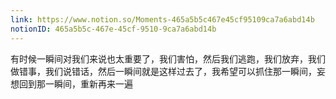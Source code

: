 ```yaml
---
link: https://www.notion.so/Moments-465a5b5c467e45cf95109ca7a6abd14b
notionID: 465a5b5c-467e-45cf-9510-9ca7a6abd14b
---
```

有时候一瞬间对我们来说也太重要了，我们害怕，然后我们逃跑，我们放弃，我们做错事，我们说错话，然后一瞬间就是这样过去了，我希望可以抓住那一瞬间，妄想回到那一瞬间，重新再来一遍